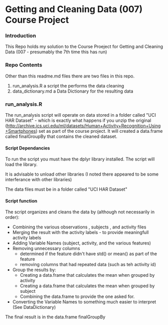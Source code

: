 Getting and Cleaning Data (007) Course Project
=========================

### Introduction

This Repo holds my solution to the Course Proeject for Getting and Cleaning Data (007 - presumably the 7th time this has run)

### Repo Contents

Other than this readme.md files there are two files in this repo.

1. run_analysis.R a script the performs the data cleaning
2. data_dictionary.md a Data Dictionary for the resulting data

### run_analysis.R
      
The run_analysis script will operate on data stored in a folder called "UCI HAR Dataset" - which is exactly what happens if you unzip the original (http://archive.ics.uci.edu/ml/datasets/Human+Activity+Recognition+Using+Smartphones) set as part of the course project.  It will created a data.frame called finalGroupBy that contains the cleaned dataset. 

#### Script Dependancies
To run the script you must have the dplyr library installed.  The script will load the library.

It is advisable to unload other libraries (I noted there appeared to be some interferance with other libraries)

The data files must be in a folder called "UCI HAR Dataset"

#### Script function

The script organizes and cleans the data by (although not necessarily in order):
- Combining the various observations , subjects , and activity files
- Merging the result with the activity labels - to provide meaningfull activity labels
- Adding Variable Names (subject, activity, and the various features)
- Removing unnecessary columns
  - determined if the feature didn't have std() or mean() as part of the feature
  - removing columns that had repeated data (such as teh activity id)
- Group the results by:
  - Creating a data.frame that calculates the mean when grouped by activity
  - Creating a data.frame that calculates the mean when grouped by subject
  - Combining the data.frame to provide the one asked for.  
- Converting the Variable Names to something much easier to interpret (See DataDictionary)
      
The final result is in the data.frame finalGroupBy

